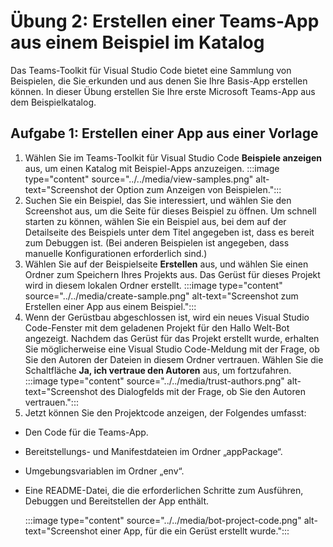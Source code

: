 # Übung 2: Erstellen einer Teams-App aus einem Beispiel im Katalog

Das Teams-Toolkit für Visual Studio Code bietet eine Sammlung von Beispielen, die Sie erkunden und aus denen Sie Ihre Basis-App erstellen können. In dieser Übung erstellen Sie Ihre erste Microsoft Teams-App aus dem Beispielkatalog.

## Aufgabe 1: Erstellen einer App aus einer Vorlage

1. Wählen Sie im Teams-Toolkit für Visual Studio Code **Beispiele anzeigen** aus, um einen Katalog mit Beispiel-Apps anzuzeigen.
   :::image type="content" source="../../media/view-samples.png" alt-text="Screenshot der Option zum Anzeigen von Beispielen.":::
2. Suchen Sie ein Beispiel, das Sie interessiert, und wählen Sie den Screenshot aus, um die Seite für dieses Beispiel zu öffnen.  Um schnell starten zu können, wählen Sie ein Beispiel aus, bei dem auf der Detailseite des Beispiels unter dem Titel angegeben ist, dass es bereit zum Debuggen ist.  (Bei anderen Beispielen ist angegeben, dass manuelle Konfigurationen erforderlich sind.)
3. Wählen Sie auf der Beispielseite **Erstellen** aus, und wählen Sie einen Ordner zum Speichern Ihres Projekts aus. Das Gerüst für dieses Projekt wird in diesem lokalen Ordner erstellt.
    :::image type="content" source="../../media/create-sample.png" alt-text="Screenshot zum Erstellen einer App aus einem Beispiel.":::
4. Wenn der Gerüstbau abgeschlossen ist, wird ein neues Visual Studio Code-Fenster mit dem geladenen Projekt für den Hallo Welt-Bot angezeigt.  Nachdem das Gerüst für das Projekt erstellt wurde, erhalten Sie möglicherweise eine Visual Studio Code-Meldung mit der Frage, ob Sie den Autoren der Dateien in diesem Ordner vertrauen. Wählen Sie die Schaltfläche **Ja, ich vertraue den Autoren** aus, um fortzufahren.
    :::image type="content" source="../../media/trust-authors.png" alt-text="Screenshot des Dialogfelds mit der Frage, ob Sie den Autoren vertrauen.":::
5. Jetzt können Sie den Projektcode anzeigen, der Folgendes umfasst:

- Den Code für die Teams-App.
- Bereitstellungs- und Manifestdateien im Ordner „appPackage“.
- Umgebungsvariablen im Ordner „env“.
- Eine README-Datei, die die erforderlichen Schritte zum Ausführen, Debuggen und Bereitstellen der App enthält.

    :::image type="content" source="../../media/bot-project-code.png" alt-text="Screenshot einer App, für die ein Gerüst erstellt wurde.":::